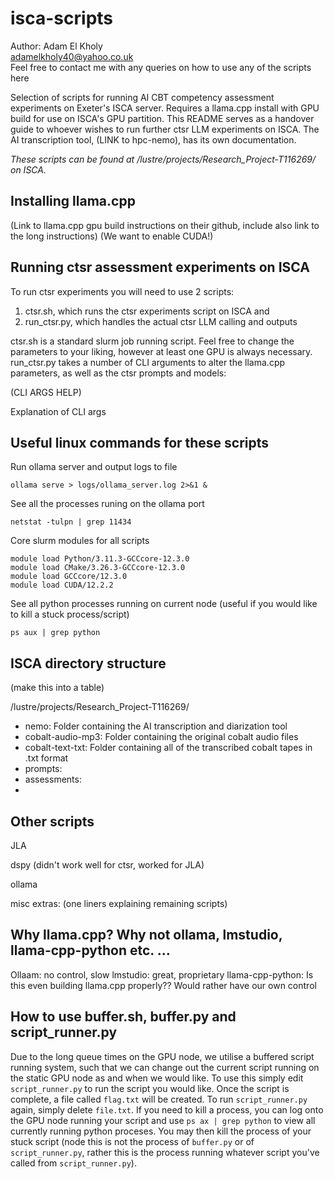 # isca-scripts
Author: Adam El Kholy        
adamelkholy40@yahoo.co.uk        
Feel free to contact me with any queries on how to use any of the scripts here      


Selection of scripts for running AI CBT competency assessment experiments on Exeter's ISCA server. Requires a llama.cpp install with GPU build for use on ISCA's GPU partition. This README serves as a handover guide to whoever wishes to run further ctsr LLM experiments on ISCA. The AI transcription tool, (LINK to hpc-nemo), has its own documentation. 


*These scripts can be found at /lustre/projects/Research_Project-T116269/ on ISCA.* 


## Installing llama.cpp
(Link to llama.cpp gpu build instructions on their github, include also link to the long instructions)
(We want to enable CUDA!)


## Running ctsr assessment experiments on ISCA
To run ctsr experiments you will need to use 2 scripts:
1. ctsr.sh, which runs the ctsr experiments script on ISCA and     
2. run_ctsr.py, which handles the actual ctsr LLM calling and outputs 


ctsr.sh is a standard slurm job running script. Feel free to change the parameters to your liking, however at least one GPU is always necessary. run_ctsr.py takes a number of CLI arguments to alter the llama.cpp parameters, as well as the ctsr prompts and models:

(CLI ARGS HELP)


Explanation of CLI args


## Useful linux commands for these scripts 

Run ollama server and output logs to file
```
ollama serve > logs/ollama_server.log 2>&1 &
```

See all the processes runing on the ollama port
```
netstat -tulpn | grep 11434 
```

Core slurm modules for all scripts
```
module load Python/3.11.3-GCCcore-12.3.0
module load CMake/3.26.3-GCCcore-12.3.0
module load GCCcore/12.3.0
module load CUDA/12.2.2
```

See all python processes running on current node (useful if you would like to kill a stuck process/script)
```
ps aux | grep python
```










## ISCA directory structure 
(make this into a table)     


/lustre/projects/Research_Project-T116269/      
- nemo: Folder containing the AI transcription and diarization tool 
- cobalt-audio-mp3: Folder containing the original cobalt audio files
- cobalt-text-txt: Folder containing all of the transcribed cobalt tapes in .txt format
- prompts: 
- assessments: 
- 


## Other scripts 
JLA 

dspy 
(didn't work well for ctsr, worked for JLA)

ollama 


misc extras: (one liners explaining remaining scripts)


## Why llama.cpp? Why not ollama, lmstudio, llama-cpp-python etc. ... 
Ollaam: no control, slow 
lmstudio: great, proprietary 
llama-cpp-python: Is this even building llama.cpp properly?? Would rather have our own control 


## How to use buffer.sh, buffer.py and script_runner.py 
Due to the long queue times on the GPU node, we utilise a buffered script running system, such that we can change out the current script running on the static GPU node as and when we would like. To use this simply edit `script_runner.py` to run the script you would like. Once the script is complete, a file called `flag.txt` will be created. To run `script_runner.py` again, simply delete `file.txt`. If you need to kill a process, you can log onto the GPU node running your script and use `ps ax | grep python` to view all currently running python proceses. You may then kill the process of your stuck script (node this is not the process of `buffer.py` or of `script_runner.py`, rather this is the process running whatever script you've called from `script_runner.py`).